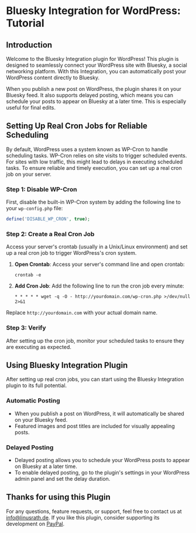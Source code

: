 
# Bluesky Integration for WordPress: Tutorial

## Introduction

Welcome to the Bluesky Integration plugin for WordPress! This plugin is designed to seamlessly connect your WordPress site with Bluesky, a social networking platform. With this Integration, you can automatically post your WordPress content directly to Bluesky.

When you publish a new post on WordPress, the plugin shares it on your Bluesky feed. It also supports delayed posting, which means you can schedule your posts to appear on Bluesky at a later time. This is especially useful for final edits.

## Setting Up Real Cron Jobs for Reliable Scheduling

By default, WordPress uses a system known as WP-Cron to handle scheduling tasks. WP-Cron relies on site visits to trigger scheduled events. For sites with low traffic, this might lead to delays in executing scheduled tasks. To ensure reliable and timely execution, you can set up a real cron job on your server.

### Step 1: Disable WP-Cron

First, disable the built-in WP-Cron system by adding the following line to your `wp-config.php` file:

```php
define('DISABLE_WP_CRON', true);
```

### Step 2: Create a Real Cron Job

Access your server's crontab (usually in a Unix/Linux environment) and set up a real cron job to trigger WordPress's cron system.

1. **Open Crontab**: Access your server's command line and open crontab:

   ```
   crontab -e
   ```

2. **Add Cron Job**: Add the following line to run the cron job every minute:

   ```
   * * * * * wget -q -O - http://yourdomain.com/wp-cron.php >/dev/null 2>&1
   ```

Replace `http://yourdomain.com` with your actual domain name.

### Step 3: Verify

After setting up the cron job, monitor your scheduled tasks to ensure they are executing as expected.

## Using Bluesky Integration Plugin

After setting up real cron jobs, you can start using the Bluesky Integration plugin to its full potential.

### Automatic Posting

- When you publish a post on WordPress, it will automatically be shared on your Bluesky feed.
- Featured images and post titles are included for visually appealing posts.

### Delayed Posting

- Delayed posting allows you to schedule your WordPress posts to appear on Bluesky at a later time.
- To enable delayed posting, go to the plugin's settings in your WordPress admin panel and set the delay duration.

## Thanks for using this Plugin
For any questions, feature requests, or support, feel free to contact us at info@linusrath.de. If you like this plugin, consider supporting its development on [PayPal](https://paypal.me/linusrath). 
